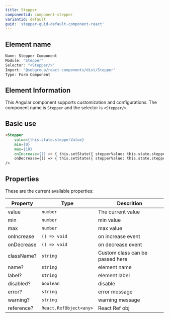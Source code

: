 ```yaml
---
title: Stepper
componentid: component-stepper
variantid: default
guid: 'stepper-guid-default-component-react'
---
```


## Element name
```javascript
Name: Stepper Component
Module: "Stepper"
Selector: "<Stepper/>"
Import: "@sebgroup/react-components/dist/Stepper"
Type: Form Component
```

## Element Information 
This Angular component supports customization and configurations. The component name is `Stepper` and the selector is `<Stepper/>`.

## Basic use
```html
<Stepper
    value={this.state.stepperValue}
    min={0}
    max={10}
    onIncrease={() => { this.setState({ stepperValue: this.state.stepperValue + 1 }  }}
    onDecrease={() => { this.setState({ stepperValue: this.state.stepperValue - 1 }  }}
/> 
```

## Properties
These are the current available properties:

| Property   | Type                     | Descrition                      |
| ---------- | ------------             | ------------------------------- |
| value      | `number`                 | The current value               |
| min        | `number`                 | min value                       |
| max        | `number`                 | max value                       |
| onIncrease | `() => void`             | on increase event               |
| onDecrease | `() => void`             | on decrease event               |
| className? | `string`                 | Custom class can be passed here |
| name?      | `string`                 | element name                    |
| label?     | `string`                 | element label                   |
| disabled?  | `boolean`                | disable                         |
| error?     | `string`                 | error message                   |
| warning?   | `string`                 | warning message                 |
| reference?       | `React.RefObject<any>`   | React Ref obj                   |
